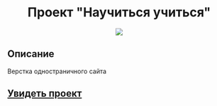 <h1 align="center">Проект "Научиться учиться"</h1>
<p align="center">
  <img src="https://img.shields.io/badge/made%20by-opv1-blue.svg">
</p>

## Описание
Верстка одностраничного сайта

## [Увидеть проект](https://opv1.github.io/yp-course-1/)
